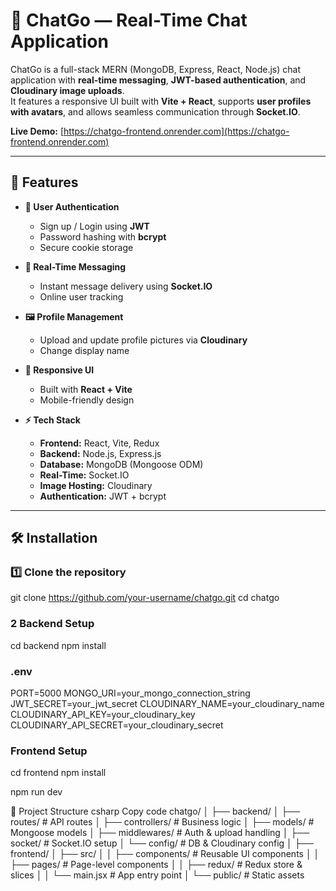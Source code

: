 # 💬 ChatGo — Real-Time Chat Application

ChatGo is a full-stack MERN (MongoDB, Express, React, Node.js) chat application with **real-time messaging**, **JWT-based authentication**, and **Cloudinary image uploads**.  
It features a responsive UI built with **Vite + React**, supports **user profiles with avatars**, and allows seamless communication through **Socket.IO**.

**Live Demo:** [https://chatgo-frontend.onrender.com](https://chatgo-frontend.onrender.com)

---

## 🚀 Features

- **🔐 User Authentication**
  - Sign up / Login using **JWT**
  - Password hashing with **bcrypt**
  - Secure cookie storage

- **💬 Real-Time Messaging**
  - Instant message delivery using **Socket.IO**
  - Online user tracking

- **🖼️ Profile Management**
  - Upload and update profile pictures via **Cloudinary**
  - Change display name

- **📱 Responsive UI**
  - Built with **React + Vite**
  - Mobile-friendly design

- **⚡ Tech Stack**
  - **Frontend:** React, Vite, Redux
  - **Backend:** Node.js, Express.js
  - **Database:** MongoDB (Mongoose ODM)
  - **Real-Time:** Socket.IO
  - **Image Hosting:** Cloudinary
  - **Authentication:** JWT + bcrypt

---

## 🛠️ Installation

### 1️⃣ Clone the repository
git clone https://github.com/your-username/chatgo.git
cd chatgo

### 2 Backend Setup
cd backend
npm install

### .env
PORT=5000
MONGO_URI=your_mongo_connection_string
JWT_SECRET=your_jwt_secret
CLOUDINARY_NAME=your_cloudinary_name
CLOUDINARY_API_KEY=your_cloudinary_key
CLOUDINARY_API_SECRET=your_cloudinary_secret

### Frontend Setup
cd frontend
npm install

npm run dev

📂 Project Structure
csharp
Copy code
chatgo/
│
├── backend/
│   ├── routes/         # API routes
│   ├── controllers/    # Business logic
│   ├── models/         # Mongoose models
│   ├── middlewares/    # Auth & upload handling
│   ├── socket/         # Socket.IO setup
│   └── config/         # DB & Cloudinary config
│
├── frontend/
│   ├── src/
│   │   ├── components/ # Reusable UI components
│   │   ├── pages/      # Page-level components
│   │   ├── redux/      # Redux store & slices
│   │   └── main.jsx    # App entry point
│   └── public/         # Static assets
